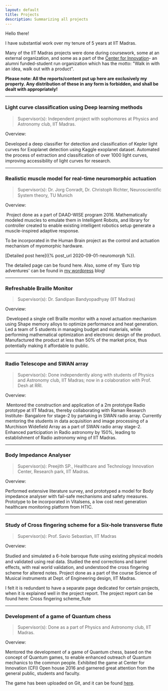 ```yaml
---
layout: default
title: Projects
description: Summarizing all projects
---
```


Hello there!

I have substantial work over my tenure of 5 years at IIT Madras. 

Many of the IIT Madras projects were done during coursework, some at an external organization, and some as a part of the [Center for Innovation](http://cfi.iitm.ac.in/wordpress/)- an alumni funded-student run organization which has the motto: "Walk in with an idea, walk out with a product".

**Please note: All the reports/content put up here are exclusively my property. Any distribution of these in any form is forbidden, and shall be dealt with appropriately!**

* * *

### Light curve classiﬁcation using Deep learning methods

>Supervisor(s): Independent project with sophomores at Physics and Astronomy club, IIT Madras.

Overview:

Developed a deep classiﬁer for detection and classiﬁcation of Kepler light curves for Exoplanet detection using Kaggle exoplanet dataset.
Automated the process of extraction and classiﬁcation of over 1000 light curves, improving accessibility of light curves for research.

* * *

### Realistic muscle model for real-time neuromorphic actuation

>Supervisor(s): Dr. Jorg Conradt, Dr. Christoph Richter, Neuroscientiﬁc System theory, TU Munich

Overview:

 Project done as a part of DAAD-WISE program 2016. Mathematically modeled muscles to emulate them in Intelligent Robots, and library for controller created to enable existing intelligent robotics setup generate a muscle-inspired adaptive response.

To be incorporated in the Human Brain project as the control and actuation mechanism of myomorphic hardware.

[Detailed post here]({% post_url 2020-09-01-neuromorph %}). 

The detailed page can be found here. Also, some of my 'Euro trip adventures' can be found in [my wordpress](https://vishalupendran.wordpress.com/) blog!

* * *

### Refreshable Braille Monitor

>Supervisor(s): Dr. Sandipan Bandyopadhyay (IIT Madras)

Overview:

 Developed a single cell Braille monitor with a novel actuation mechanism using Shape memory alloys to optimize performance and heat generation.
Led a team of 5 students in managing budget and materials, while performing mathematical optimization and electronic design of the product.
Manufactured the product at less than 50% of the market price, thus potentially making it aﬀordable to public.

* * *

### Radio Telescope and SWAN array

>Supervisor(s): Done independently along with students of Physics and Astronomy club, IIT Madras; now in a colaboration with Prof. Desh at RRI.

Overview:

 Mentored the construction and application of a 2m prototype Radio prototype at IIT Madras, thereby collaborating with Raman Research Institute- Bangalore for stage-2 by partaking in SWAN radio array.
Currently mentoring the students in data acquisition and image processing of a Murchison Wideﬁeld Array as a part of SWAN radio array stage-2.
Enhanced participation in Radio astronomy by 150%, leading to establishment of Radio astronomy wing of IIT Madras.

* * *

### Body Impedance Analyser

>Supervisor(s): Preejith SP., Healthcare and Technology Innovation Center, Research park, IIT Madras.

Overview:

Performed extensive literature survey, and prototyped a model for Body impedance analyser with fail-safe mechanisms and safety measures.
Prototype to be incorporated in Vitalsens, a low cost next generation healthcare monitoring platform from HTIC.

* * *

### Study of Cross ﬁngering scheme for a Six-hole transverse ﬂute

>Supervisor(s): Prof. Savio Sebastian, IIT Madras

Overview:

Studied and simulated a 6-hole baroque ﬂute using existing physical models and validated using real data.
Studied the end corrections and barrel eﬀects, with real world validation, and understood the cross ﬁngering scheme for altered notes.
Project done as a part of the course Science of Musical instruments at Dept. of Engineering design, IIT Madras.

I felt it is redundant to have a separate page dedicated for certain projects, when it is explained well in the project report. The project report can be found here: Cross fingering scheme_flute

* * * 
### Development of a game of Quantum chess

>Supervisor(s): Done as a part of Physics and Astronomy club, IIT Madras.

Overview:

Mentored the development of a game of Quantum chess, based on the concept of Quantum games, to enable enhanced outreach of Quantum mechanics to the common people.
Exhibited the game at Center for Innovation (CFI) Open house 2016 and garnered great attention from the general public, students and faculty.

The game has been uploaded on Git, and it can be found [here](https://github.com/Vishal-Upendran/Quantum-Chess).
